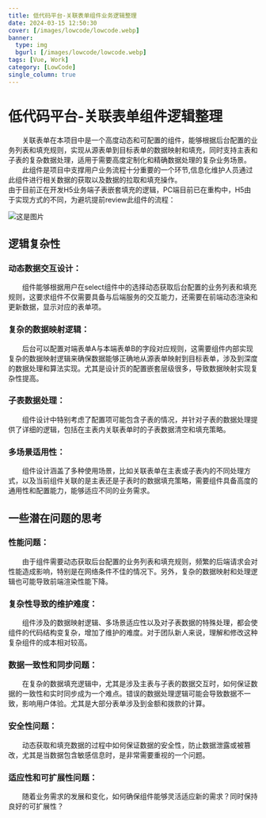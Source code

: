 ```yaml
---
title: 低代码平台-关联表单组件业务逻辑整理
date: 2024-03-15 12:50:30
cover: [/images/lowcode/lowcode.webp]
banner:
  type: img
  bgurl: [/images/lowcode/lowcode.webp]
tags: [Vue, Work]
category: [LowCode]
single_column: true
---
```


# 低代码平台-关联表单组件逻辑整理
&emsp;&emsp;关联表单在本项目中是一个高度动态和可配置的组件，能够根据后台配置的业务列表和填充规则，实现从源表单到目标表单的数据映射和填充，同时支持主表和子表的复杂数据处理，适用于需要高度定制化和精确数据处理的复杂业务场景。  
&emsp;&emsp;此组件是项目中支撑用户业务流程十分重要的一个环节,信息化维护人员通过此组件进行相关数据的获取以及数据的拉取和填充操作。  
由于目前正在开发H5业务端子表嵌套填充的逻辑，PC端目前已在重构中，H5由于实现方式的不同，为避坑提前review此组件的流程：

![这是图片](/images/linkform.png "关联表单逻辑")

## 逻辑复杂性
### 动态数据交互设计：  
&emsp;&emsp;组件能够根据用户在select组件中的选择动态获取后台配置的业务列表和填充规则，这要求组件不仅需要具备与后端服务的交互能力，还需要在前端动态渲染和更新数据，显示对应的表单项。

### 复杂的数据映射逻辑：  
&emsp;&emsp;后台可以配置对端表单A与本端表单B的字段对应规则，这需要组件内部实现复杂的数据映射逻辑来确保数据能够正确地从源表单映射到目标表单，涉及到深度的数据处理和算法实现。尤其是设计页的配置嵌套层级很多，导致数据映射实现复杂性提高。

### 子表数据处理：  
&emsp;&emsp;组件设计中特别考虑了配置项可能包含子表的情况，并针对子表的数据处理提供了详细的逻辑，包括在主表内关联表单时的子表数据清空和填充策略。

### 多场景适用性：  
&emsp;&emsp;组件设计涵盖了多种使用场景，比如关联表单在主表或子表内的不同处理方式，以及当前组件关联的是主表还是子表时的数据填充策略，需要组件具备高度的通用性和配置能力，能够适应不同的业务需求。


## 一些潜在问题的思考
### 性能问题：  
&emsp;&emsp;由于组件需要动态获取后台配置的业务列表和填充规则，频繁的后端请求会对性能造成影响，特别是在网络条件不佳的情况下。另外，复杂的数据映射和处理逻辑也可能导致前端渲染性能下降。

### 复杂性导致的维护难度：  
&emsp;&emsp;组件涉及的数据映射逻辑、多场景适应性以及对子表数据的特殊处理，都会使组件的代码结构变复杂，增加了维护的难度。对于团队新人来说，理解和修改这种复杂组件的成本相对较高。

### 数据一致性和同步问题：  
&emsp;&emsp;在复杂的数据填充逻辑中，尤其是涉及主表与子表的数据交互时，如何保证数据的一致性和实时同步成为一个难点。错误的数据处理逻辑可能会导致数据不一致，影响用户体验。尤其是大部分表单涉及到金额和拨款的计算。

### 安全性问题：  
&emsp;&emsp;动态获取和填充数据的过程中如何保证数据的安全性，防止数据泄露或被篡改，尤其是当数据包含敏感信息时，是非常需要重视的一个问题。


### 适应性和可扩展性问题：  
&emsp;&emsp;随着业务需求的发展和变化，如何确保组件能够灵活适应新的需求？同时保持良好的可扩展性？



